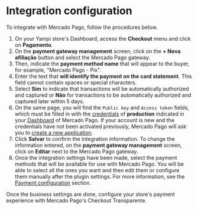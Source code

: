 # Integration configuration
 
To integrate with Mercado Pago, follow the procedures below.

1. On your Yampi store's Dashboard, access the **Checkout** menu and click on **Pagamento**.
2. On the **payment gateway management** screen, click on the **+ Nova afiliação**  button and select the Mercado Pago gateway.
3. Then, indicate the **payment method name** that will appear to the buyer, for example, "Mercado Pago - Pix".
4. Enter the text that **will identify the payment on the card statement**. This field cannot contain spaces or special characters.
5. Select **Sim** to indicate that transactions will be automatically authorized and captured or **Não** for transactions to be automatically authorized and captured later within 5 days.
6. On the same page, you will find the `Public key` and `Access token` fields, which must be filled in with the [credentials](/developers/en/guides/additional-content/credentials/credentials) of **production** indicated in your [Dashboard](/developers/en/guides/additional-content/your-integrations/introduction) of Mercado Pago. If your account is new and the credentials have not been activated previously, Mercado Pago will ask you to [create a new application](/developers/en/guides/additional-content/dashboard/applications).
7. Click **Salvar** to confirm the integration information. To change the information entered, on the **payment gateway management** screen, click on **Editar** next to the Mercado Pago gateway.
8. Once the integration settings have been made, select the payment methods that will be available for use with Mercado Pago. You will be able to select all the ones you want and then edit them or configure them manually after the plugin settings. For more information, see the [Payment configuration](/developers/en/docs/yampi/payment-configuration-cho-api) section.

Once the business settings are done, configure your store's payment experience with Mercado Pago's Checkout Transparente.
